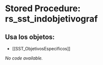 # Stored Procedure: rs_sst_indobjetivograf

## Usa los objetos:
- [[SST_ObjetivosEspecificos]]

*No code available.*
